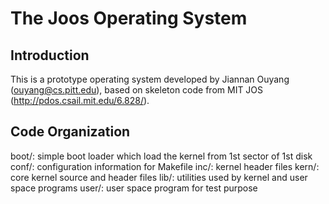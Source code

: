 # The Joos Operating System 

## Introduction
This is a prototype operating system developed by Jiannan Ouyang (ouyang@cs.pitt.edu), 
based on skeleton code from MIT JOS (http://pdos.csail.mit.edu/6.828/).

## Code Organization
boot/: simple boot loader which load the kernel from 1st sector of 1st disk
conf/: configuration information for Makefile
inc/: kernel header files
kern/: core kernel source and header files
lib/: utilities used by kernel and user space programs
user/: user space program for test purpose

